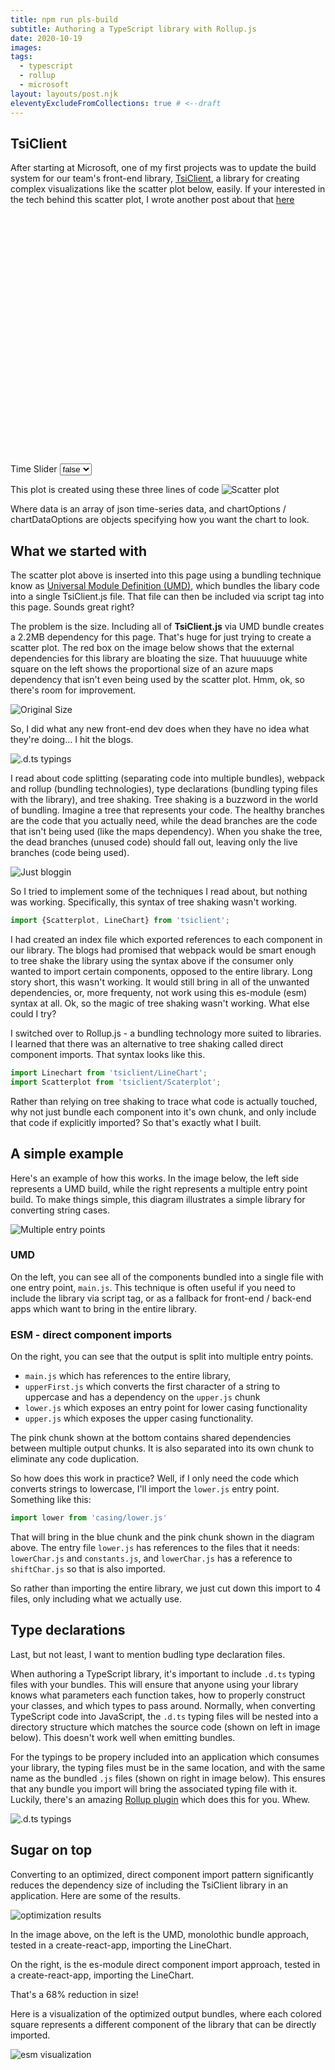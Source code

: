 ```yaml
---
title: npm run pls-build
subtitle: Authoring a TypeScript library with Rollup.js
date: 2020-10-19
images:
tags:
  - typescript
  - rollup
  - microsoft
layout: layouts/post.njk
eleventyExcludeFromCollections: true # <--draft
---
```


## TsiClient
After starting at Microsoft, one of my first projects was to update the build system for our team's front-end library, [TsiClient](https://github.com/microsoft/tsiclient), a library for creating complex visualizations like the scatter plot below, easily.  If your interested in the tech behind this scatter plot, I wrote another post about that [here](/projects/iot_tsi_internship/)

<div id="tsi-root" style="height: 400px;">
</div>
<div>
    <label>Time Slider</label>
    <select onchange='(function(){ toggleChartOption("isTemporal", (event.target.value === "true")) })(event)'>
            <option value="true">true</option>
            <option value="false" selected="">false</option>
    </select>
</div>

This plot is created using these three lines of code
![Scatter plot](/img/authoring-library/umd_script.png)

Where data is an array of json time-series data, and chartOptions / chartDataOptions are objects specifying how you want the chart to look.  

## What we started with
The scatter plot above is inserted into this page using a bundling technique know as [Universal Module Definition (UMD)](https://github.com/umdjs/umd), which bundles the libary code into a single TsiClient.js file.  That file can then be included via script tag into this page.  Sounds great right?

The problem is the size.  Including all of **TsiClient.js** via UMD bundle creates a 2.2MB dependency for this page.  That's huge for just trying to create a scatter plot.  The red box on the image below shows that the external dependencies for this library are bloating the size.  That huuuuuge white square on the left shows the proportional size of an azure maps dependency that isn't even being used by the scatter plot.  Hmm, ok, so there's room for improvement.

![Original Size](/img/authoring-library/original-size.png)

So, I did what any new front-end dev does when they have no idea what they're doing... I hit the blogs.

![.d.ts typings](/img/authoring-library/tldr.png)

I read about code splitting (separating code into multiple bundles), webpack and rollup (bundling technologies), type declarations (bundling typing files with the library), and tree shaking.  Tree shaking is a buzzword in the world of bundling.  Imagine a tree that represents your code.  The healthy branches are the code that you actually need, while the dead branches are the code that isn't being used (like the maps dependency).  When you shake the tree, the dead branches (unused code) should fall out, leaving only the live branches (code being used).

![Just bloggin](/img/authoring-library/bloggin.png)



So I tried to implement some of the techniques I read about, but nothing was working.  Specifically, this syntax of tree shaking wasn't working.  

```js
import {Scatterplot, LineChart} from 'tsiclient';
```

I had created an index file which exported references to each component in our library.  The blogs had promised that webpack would be smart enough to tree shake the library using the syntax above if the consumer only wanted to import certain components, opposed to the entire library.  Long story short, this wasn't working.  It would still bring in all of the unwanted dependencies, or, more frequenty, not work using this es-module (esm) syntax at all. Ok, so the magic of tree shaking wasn't working.  What else could I try?

I switched over to Rollup.js - a bundling technology more suited to libraries.  I learned that there was an alternative to tree shaking called direct component imports.  That syntax looks like this.

```js
import Linechart from 'tsiclient/LineChart';
import Scatterplot from 'tsiclient/Scaterplot';
```

Rather than relying on tree shaking to trace what code is actually touched, why not just bundle each component into it's own chunk, and only include that code if explicitly imported?  So that's exactly what I built.


## A simple example

Here's an example of how this works.  In the image below, the left side represents a UMD build, while the right represents a multiple entry point build.  To make things simple, this diagram illustrates a simple library for converting string cases.   

![Multiple entry points](/img/authoring-library/umd_vs_direct.png)

### UMD
On the left, you can see all of the components bundled into a single file with one entry point, `main.js`.  This technique is often useful if you need to include the library via script tag, or as a fallback for front-end / back-end apps which want to bring in the entire library.

### ESM - direct component imports
On the right, you can see that the output is split into multiple entry points.  

- `main.js` which has references to the entire library, 
- `upperFirst.js` which converts the first character of a string to uppercase and has a dependency on the `upper.js` chunk
- `lower.js` which exposes an entry point for lower casing functionality
- `upper.js` which exposes the upper casing functionality.

The pink chunk shown at the bottom contains shared dependencies between multiple output chunks. It is also separated into its own chunk to eliminate any code duplication.

So how does this work in practice?  Well, if I only need the code which converts strings to lowercase, I'll import the `lower.js` entry point.  Something like this:

```js
import lower from 'casing/lower.js'
```

That will bring in the blue chunk and the pink chunk shown in the diagram above.  The entry file `lower.js` has references to the files that it needs: `lowerChar.js` and `constants.js`, and `lowerChar.js` has a reference to `shiftChar.js` so that is also imported.

So rather than importing the entire library, we just cut down this import to 4 files, only including what we actually use.

## Type declarations
Last, but not least, I want to mention budling type declaration files.

When authoring a TypeScript library, it's important to include `.d.ts` typing files with your bundles.  This will ensure that anyone using your library knows what parameters each function takes, how to properly construct your classes, and which types to pass around. Normally, when converting TypeScript code into JavaScript, the `.d.ts` typing files will be nested into a directory structure which matches the source code (shown on left in image below).  This doesn't work well when emitting bundles.  

For the typings to be propery included into an application which consumes your library, the typing files must be in the same location, and with the same name as the bundled `.js` files (shown on right in image below).  This ensures that any bundle you import will bring the associated typing file with it.  Luckily, there's an amazing [Rollup plugin](https://github.com/wessberg/rollup-plugin-ts) which does this for you.  Whew.

![.d.ts typings](/img/authoring-library/typing.png)


## Sugar on top
Converting to an optimized, direct component import pattern significantly reduces the dependency size of including the TsiClient library in an application.  Here are some of the results.

![optimization results](/img/authoring-library/size_reduction.png)

In the image above, on the left is the UMD, monolothic bundle approach, tested in a create-react-app, importing the LineChart.

On the right, is the es-module direct component import approach, tested in a create-react-app, importing the LineChart.

That's a 68% reduction in size!

Here is a visualization of the optimized output bundles, where each colored square represents a different component of the library that can be directly imported.

![esm visualization](/img/authoring-library/esm_viz.png)

<script src="https://unpkg.com/tsiclient@1.3.19/tsiclient.js"></script>
<link rel="stylesheet" type="text/css" href="https://unpkg.com/tsiclient@1.3.19/tsiclient.css"></link>

<script>
let data;
let chartDataOptions;
let scatterPlot;

// Set chart options
let chartOptions = {
    theme: 'light',
    yExtent: [0,1], 
    legend: screen.width > 650 ? 'shown' : 'compact', 
    offset: 'Local', 
    tooltip: true, 
    canDownload: false, 
    hideChartControlPanel: false, 
    is24HourTime: false, 
    singleLineXAxisLabel: '',
    xAxisHidden: false, 
    yAxisHidden: false,
    includeDots: false,
    includeEnvelope: false,
    interpolationFunction: 'curveMonotoneX',
    yAxisState: 'stacked',
    brushHandlesVisible: false,
    snapBrush: false,
    stacked: false, 
    zeroYAxis: true,
    arcWidthRatio: 1,
    spMeasures: ['avg', 'min', 'max'],
    isTemporal: false,
    spAxisLabels: null
}

function toggleChartOption(property, value = null) {
    //if value is null, assume a toggle
    chartOptions[property] = (value === null) ? !chartOptions[property] : value; 
    scatterPlot.render(data, chartOptions, chartDataOptions);
}

window.onload = function(){
    // Create fake data
    data = [];
    let minute = 60*1000
    let from = new Date(Math.floor(new Date(new Date().valueOf() / minute)) * minute);
    let to;
    for(let i = 0; i < 2; i++){
        let lines = {};
        data.push({[`Factory ${i}`]: lines});
        for(let j = 0; j < 3; j++){
            let values = {};
            lines[`Sensor ${j}`] = values;
            for(let k = 0; k < 10; k++){
                // if(!(k%2 && k%3)){  // if check is to create some sparseness in the data
                    to = new Date(from.valueOf() + 1000*60*k);
                    let val = Math.random() / 2 + .25;
                    let minVal = val - (Math.random() / 10);
                    let maxVal = val + (Math.random() / 10);
                    values[to.toISOString()] = {avg: val, min: minVal, max: maxVal};
                // }
            } 
        }
    }
    
    
    let searchSpan = {
        from: from.toISOString(),
        to: to.toISOString(),
        bucketSize: '1d'
    }
    chartDataOptions = data.map(d => {
        return {searchSpan: searchSpan};
    });

    let tsiClient = new TsiClient(); // Create TsiClient
    scatterPlot = new tsiClient.ux.ScatterPlot(document.getElementById('tsi-root'))
    scatterPlot.render(data, chartOptions, chartDataOptions); // Render Scatter
}
</script>